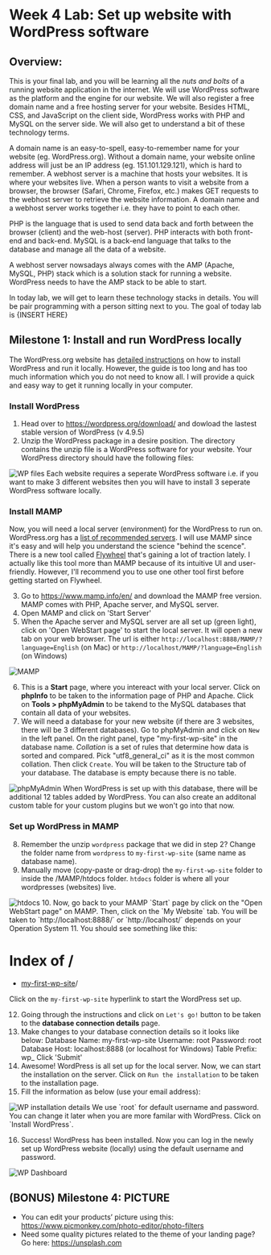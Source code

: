 # Week 4 Lab: Set up website with WordPress software

## Overview:
This is your final lab, and you will be learning all the *nuts and bolts* of a running website application in the internet. We will use WordPress software as the platform and the engine for our website. We will also register a free domain name and a free hosting server for your website. Besides HTML, CSS, and JavaScript on the client side, WordPress works with PHP and MySQL on the server side. We will also get to understand a bit of these technology terms. 

A domain name is an easy-to-spell, easy-to-remember name for your website (eg. WordPress.org). Without a domain name, your website online address will just be an IP address (eg. 151.101.129.121), which is hard to remember. A webhost server is a machine that hosts your websites. It is where your websites live. When a person wants to visit a website from a browser, the browser (Safari, Chrome, Firefox, etc.) makes GET requests to the webhost server to retrieve the website information. A domain name and a webhost server works together i.e. they have to point to each other. 

PHP is the language that is used to send data back and forth between the browser (client) and the web-host (server). PHP interacts with both front-end and back-end. MySQL is a back-end language that talks to the database and manage all the data of a website. 

A webhost server nowsadays always comes with the AMP (Apache, MySQL, PHP) stack which is a solution stack for running a website. WordPress needs to have the AMP stack to be able to start.

In today lab, we will get to learn these technology stacks in details. You will be pair programming with a person sitting next to you. The goal of today lab is {INSERT HERE}

## Milestone 1: Install and run WordPress locally
The WordPress.org website has [detailed instructions](https://codex.wordpress.org/Installing_WordPress) on how to install WordPress and run it locally. However, the guide is too long and has too much information which you do not need to know all. I will provide a quick and easy way to get it running locally in your computer.

### Install WordPress
1. Head over to https://wordpress.org/download/ and dowload the lastest stable version of WordPress (v 4.9.5)
2. Unzip the WordPress package in a desire position. The directory contains the unzip file is a WordPress software for your website. Your WordPress directory should have the following files:
<img src="https://i.imgur.com/Ke3Kcbn.png" alt="WP files">
Each website requires a seperate WordPress software i.e. if you want to make 3 different websites then you will have to install 3 seperate WordPress software locally. 

### Install MAMP 
Now, you will need a local server (environment) for the WordPress to run on. WordPress.org has a [list of recommended servers](https://make.wordpress.org/core/handbook/tutorials/installing-a-local-server/). I will use MAMP since it's easy and will help you understand the science "behind the scence". 
There is a new tool called [Flywheel](https://local.getflywheel.com/) that's gaining a lot of traction lately. I actually like this tool more than MAMP because of its intuitive UI and user-friendly. However, I'll recommend you to use one other tool first before getting started on Flywheel.

3. Go to https://www.mamp.info/en/ and download the MAMP free version. MAMP comes with PHP, Apache server, and MySQL server.
4. Open MAMP and click on 'Start Server'
5. When the Apache server and MySQL server are all set up (green light), click on 'Open WebStart page' to start the local server. It will open a new tab on your web browser. The url is either `http://localhost:8888/MAMP/?language=English` (on Mac) or `http://localhost/MAMP/?language=English` (on Windows)
<img src="https://i.imgur.com/9pnBnX0.png" alt="MAMP">

6. This is a **Start** page, where you intereact with your local server. Click on **phpInfo** to be taken to the information page of PHP and Apache. Click on **Tools > phpMyAdmin** to be takend to the MySQL databases that contain all data of your websites.
7. We will need a database for your new website (if there are 3 websites, there will be 3 different databases).
Go to phpMyAdmin and click on `New` in the left panel. On the right panel, type "my-first-wp-site" in the database name. *Collation* is a set of rules that determine how data is sorted and compared. Pick "utf8_general_ci" as it is the most common collation. Then click `Create`.
You will be taken to the Structure tab of your database. The database is empty because there is no table. 
<img src="https://i.imgur.com/iANKTtK.png" alt="phpMyAdmin">
When WordPress is set up with this database, there will be additional 12 tables added by WordPress.
You can also create an additonal custom table for your custom plugins but we won't go into that now. 

### Set up WordPress in MAMP 
8. Remember the unzip `wordpress` package that we did in step 2? Change the folder name from `wordpress` to `my-first-wp-site` (same name as database name).
9. Manually move (copy-paste or drag-drop) the `my-first-wp-site` folder to inside the /MAMP/htdocs folder. `htdocs` folder is where all your wordpresses (websites) live.
<img src="https://i.imgur.com/vWCyeQV.png" alt="htdocs">
10. Now, go back to your MAMP `Start` page by click on the "Open WebStart page" on MAMP. Then, click on the `My Website` tab. You will be taken to `http://localhost:8888/` or `http://localhost/` depends on your Operation System
11. You should see something like this:

# Index of /
* [my-first-wp-site](#)/

Click on the `my-first-wp-site` hyperlink to start the WordPress set up.

12. Going through the instructions and click on `Let's go!` button to be taken to the **database connection details** page.
13. Make changes to your database connection details so it looks like below:
    Database Name:      my-first-wp-site
    Username:           root
    Password:           root
    Database Host:      localhost:8888 (or localhost for Windows)
    Table Prefix:       wp_
Click 'Submit'
14. Awesome! WordPress is all set up for the local server. Now, we can start the installation on the server. Click on `Run the installation` to be taken to the installation page.
15. Fill the information as below (use your email address):
<img src="https://i.imgur.com/gzMIRKZ.png" alt="WP installation details">
We use `root` for default username and password. You can change it later when you are more familar with WordPress.
Click on `Install WordPress`.

16. Success! WordPress has been installed. Now you can log in the newly set up WordPress website (locally) using the default username and password.
<img src="https://i.imgur.com/tFUL9fW.png" alt="WP Dashboard">





## (BONUS) Milestone 4: PICTURE
* You can edit your products’ picture using this: https://www.picmonkey.com/photo-editor/photo-filters 
* Need some quality pictures related to the theme of your landing page? Go here: https://unsplash.com
